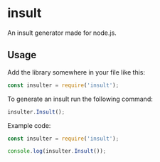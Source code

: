 # insult
An insult generator made for node.js.

## Usage
Add the library somewhere in your file like this:

```js
const insulter = require('insult');
```

To generate an insult run the following command:

```js
insulter.Insult();
```

Example code:
```js
const insulter = require('insult');

console.log(insulter.Insult());
```